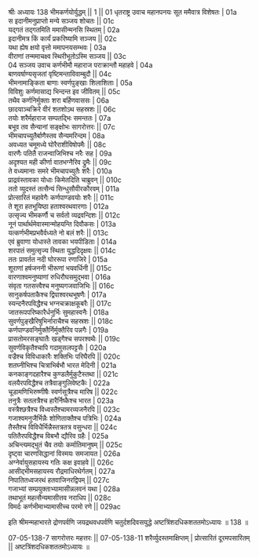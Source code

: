 श्रीः
अध्यायः 138
भीमकर्णयोर्युद्धम् || 1 ||
01  धृतराष्ट्र उवाच
महानपनयः सूत ममैवात्र विशेषतः |	01a  
स इदानीमनुप्राप्तो मन्ये सञ्जय शोचतः ||	01c  
यद्गतं तद्गतमिति ममासीन्मनसि स्थितम् |	02a  
इदानीमत्र किं कार्यं प्रकरिष्यामि सञ्जय ||	02c  
यथा ह्येष क्षयो वृत्तो ममापनयसम्भवः |	03a  
वीराणां तन्ममाचक्ष्व स्थिरीभूतोऽस्मि सञ्जय ||	03c  
04  सञ्जय उवाच
कर्णभीमौ महाराज पराक्रान्तौ महाहवे |	04a  
बाणवर्षाण्यसृजतां वृष्टिमन्ताविवाम्बुदौ ||	04c  
भीमनामाङ्किता बाणाः स्वर्णपुङ्खाः शिलाशिताः |	05a  
विविशुः कर्णमासाद्य भिन्दन्त इव जीवितम् ||	05c  
तथैव कर्णनिर्मुक्ताः शरा बर्हिणवाससः |	06a  
छादयाञ्चक्रिरे वीरं शतशोऽथ सहस्रशः ||	06c  
तयोः शरैर्महाराज सम्पतद्भिः समन्ततः |	07a  
बभूव तव सैन्यानां सङ्क्षोभः सागरोत्तरः ||	07c  
भीमचापच्युतैर्बाणैस्तव सैन्यमरिन्दम |	08a  
अवध्यत चमूमध्ये घोरैराशीविषोपमैः ||	08c  
वारणैः पतितै राजन्वाजिभिश्च नरैः सह |	09a  
अदृश्यत मही कीर्णा वातभग्नैरिव द्रुमैः ||	09c  
ते वध्यमानाः समरे भीमचापच्युतैः शरैः |	010a  
प्राद्रवंस्तावका योधाः किमेतदिति चाब्रुवन् ||	010c  
ततो व्युदस्तं तत्सैन्यं सिन्धुसौवीरकौरवम् |	011a  
प्रोत्सारितं महावेगैः कर्णपाण्डवयोः शरैः ||	011c  
ते शूरा हतभूयिष्ठा हताश्वरथवारणाः |	012a  
उत्सृज्य भीमकर्णौ च सर्वतो व्यद्रवन्दिशः ||	012c  
नूनं पार्थार्थमेवास्मान्मोहयन्ति दिवौकसः |	013a  
यत्कर्णभीमप्रभवैर्वध्यते नो बलं शरैः ||	013c  
एवं ब्रुवाणा योधास्ते तावका भयपीडिताः |	014a  
शरपातं समुत्सृज्य स्थिता युद्धदिदृक्षवः ||	014c  
ततः प्रावर्तत नदी घोररूपा रणाजिरे |	015a  
शूराणां हर्षजननी भीरूणां भयवर्धिनी ||	015c  
वारणाश्वमनुष्याणां रुधिरौघसमुद्भवा |	016a  
संवृता गतसत्त्वैश्च मनुष्यगजवाजिभिः ||	016c  
सानुकर्षपताकैश्च द्विपाश्वरथभूषणैः |	017a  
स्यन्दनैरपविद्धैश्च भग्नचक्राक्षकूबरैः ||	017c  
जातरूपपरिष्कारैर्धनुर्भिः सुमहास्वनैः |	018a  
सुवर्णपुङ्खैरिषुभिर्नाराचैश्च सहस्रशः ||	018c  
कर्णपाण्डवनिर्मुक्तैर्निर्मुक्तैरिव पन्नगैः |	019a  
प्रासतोमरसङ्घातैः खड्गैश्च सपरश्वथैः ||	019c  
सुवर्णविकृतैश्चापि गदामुसलपट्टसैः |	020a  
वज्रैश्च विविधाकारैः शक्तिभिः परिघैरपि ||		020c  
शतघ्नीभिश्च चित्राभिर्बभौ भारत मेदिनी |	021a  
कनकाङ्गदहारैश्च कुण्डलैर्मुकुटैस्तथा ||	021c  
वलयैरपविद्धैश्च तत्रैवाङ्गुलिवेष्टकैः |	022a  
चूडामणिभिरुष्णीषैः स्वर्णसूत्रैश्च मारिष ||	022c  
तनुत्रैः सतलत्रैश्च हारैर्निष्कैश्च भारत |	023a  
वस्त्रैश्छत्रैश्च विध्वस्तैश्चामरव्यजनैरपि ||	023c  
गजाश्वमनुजैर्भिन्नैः शोणिताक्तैश्च पत्रिभिः | 	024a  
तैस्तैश्च विविधैर्भिन्नैस्तत्रतत्र वसुन्धरा ||	024c  
पतितैरपविद्धैश्च विबभौ द्यौरिव ग्रहैः |	025a  
अचिन्त्यमद्भुतं चैव तयोः कर्मातिमानुषम् ||		025c  
दृष्ट्वा चारणसिद्धानां विस्मयः समजायत |	026a  
अग्नेर्वायुसहायस्य गतिः कक्ष इवाहवे ||		026c  
आसीद्भीमसहायस्य रौद्रमाधिरथेर्गतम् |	027a  
निपातितध्वजरथं हतवाजिनरद्विपम् ||	027c  
गजाभ्यां सम्प्रयुक्ताभ्यामासीन्नलवनं यथा |	028a  
तथाभूतं महत्सैन्यमासीत्तव नराधिप ||	028c  
विमर्दः कर्णभीमाभ्यामासीच्च परमो रणे ||	029ac  

इति श्रीमन्महाभारते द्रोणपर्वणि जयद्रथवधपर्वणि चतुर्दशदिवसयुद्धे अष्टत्रिंशदधिकशततमोऽध्यायः ॥ 138 ॥

07-05-138-7 सागरोत्तरः महत्तरः ||  07-05-138-11 शरैर्व्युदस्तमाक्षिप्तम् | प्रोत्सारितं दूरमपसारितम् || अष्टत्रिंशदधिकशततमोऽध्यायः ॥ 
